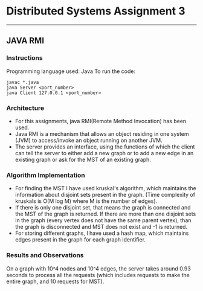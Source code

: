 # Distributed Systems Assignment 3
---
## JAVA RMI
### Instructions
Programming language used: Java
To run the code:
```
javac *.java
java Server <port_number>
java Client 127.0.0.1 <port_number>
```
### Architecture
-   For this assignments, java RMI(Remote Method Invocation) has been used.
-   Java RMI is a mechanism that allows an object residing in one system (JVM) to access/invoke an object running on another JVM.
-   The server provides an interface, using the functions of which the client can tell the server to either add a new graph or to add a new edge in an existing graph or ask for the MST of an existing graph.
### Algorithm Implementation
-   For finding the MST I have used kruskal's algorithm, which maintains the information about disjoint sets present in the graph. (Time complexity of kruskals is O(M log M) where M is the number of edges).
-   If there is only one disjoint set, that means the graph is connected and the MST of the graph is returned. If there are more than one disjoint sets in the graph (every vertex does not have the same parent vertex), than the graph is disconnected and MST does not exist and -1 is returned.
-   For storing different graphs, I have used a hash map, which maintains edges present in the graph for each graph identifier.

### Results and Observations
On a graph with 10^4 nodes and 10^4 edges, the server takes around 0.93 seconds to process all the requests (which includes requests to make the entire graph, and 10 requests for MST). 
